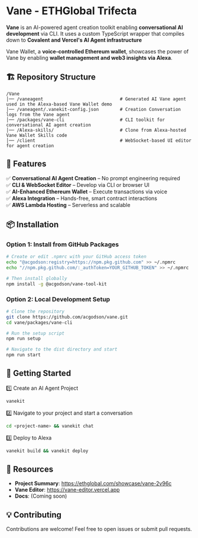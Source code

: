 # Vane - ETHGlobal Trifecta

**Vane** is an AI-powered agent creation toolkit enabling **conversational AI development** via CLI. It uses a custom TypeScript wrapper that compiles down to **Covalent and Vercel's AI Agent infrastructure**

Vane Wallet, a **voice-controlled Ethereum wallet**, showcases the power of Vane by enabling **wallet management and web3 insights via Alexa**.

## 🏗️ Repository Structure

```
/Vane
│── /vaneagent                             # Generated AI Vane agent used in the Alexa-based Vane Wallet demo
│── /vaneagent/.vanekit-config.json        # Creation Conversation logs from the Vane agent
│── /packages/vane-cli                     # CLI toolkit for conversational AI agent creation
│── /Alexa-skills/                         # Clone from Alexa-hosted Vane Wallet Skills code
│── /client                                # WebSocket-based UI editor for agent creation
```

## 🚀 Features

✅ **Conversational AI Agent Creation** – No prompt engineering required  
✅ **CLI & WebSocket Editor** – Develop via CLI or browser UI  
✅ **AI-Enhanced Ethereum Wallet** – Execute transactions via voice  
✅ **Alexa Integration** – Hands-free, smart contract interactions  
✅ **AWS Lambda Hosting** – Serverless and scalable

## 📦 Installation

### Option 1: Install from GitHub Packages

```bash
# Create or edit .npmrc with your GitHub access token
echo "@acgodson:registry=https://npm.pkg.github.com" >> ~/.npmrc
echo "//npm.pkg.github.com/:_authToken=YOUR_GITHUB_TOKEN" >> ~/.npmrc

# Then install globally
npm install -g @acgodson/vane-tool-kit
```

### Option 2: Local Development Setup

```bash
# Clone the repository
git clone https://github.com/acgodson/vane.git
cd vane/packages/vane-cli

# Run the setup script
npm run setup

# Navigate to the dist directory and start
npm run start
```

## 📖 Getting Started

1️⃣ Create an AI Agent Project

```bash
vanekit
```

2️⃣ Navigate to your project and start a conversation

```bash
cd <project-name> && vanekit chat
```

3️⃣ Deploy to Alexa

```bash
vanekit build && vanekit deploy
```

## 🔗 Resources

- **Project Summary**: https://ethglobal.com/showcase/vane-2v96c
- **Vane Editor**: https://vane-editor.vercel.app
- **Docs**: (Coming soon)

## 💡 Contributing

Contributions are welcome! Feel free to open issues or submit pull requests.
